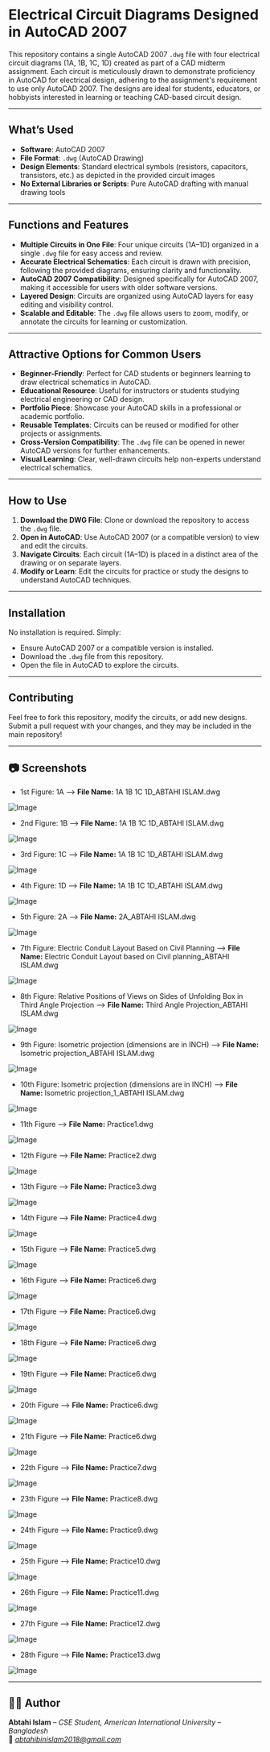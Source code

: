 # Electrical Circuit Diagrams Designed in AutoCAD 2007

This repository contains a single AutoCAD 2007 `.dwg` file with four electrical circuit diagrams (1A, 1B, 1C, 1D) created as part of a CAD midterm assignment. Each circuit is meticulously drawn to demonstrate proficiency in AutoCAD for electrical design, adhering to the assignment's requirement to use only AutoCAD 2007. The designs are ideal for students, educators, or hobbyists interested in learning or teaching CAD-based circuit design.

---

## What’s Used

- **Software**: AutoCAD 2007
- **File Format**: `.dwg` (AutoCAD Drawing)
- **Design Elements**: Standard electrical symbols (resistors, capacitors, transistors, etc.) as depicted in the provided circuit images
- **No External Libraries or Scripts**: Pure AutoCAD drafting with manual drawing tools

---

## Functions and Features
- **Multiple Circuits in One File**: Four unique circuits (1A–1D) organized in a single `.dwg` file for easy access and review.
- **Accurate Electrical Schematics**: Each circuit is drawn with precision, following the provided diagrams, ensuring clarity and functionality.
- **AutoCAD 2007 Compatibility**: Designed specifically for AutoCAD 2007, making it accessible for users with older software versions.
- **Layered Design**: Circuits are organized using AutoCAD layers for easy editing and visibility control.
- **Scalable and Editable**: The `.dwg` file allows users to zoom, modify, or annotate the circuits for learning or customization.

---

## Attractive Options for Common Users
- **Beginner-Friendly**: Perfect for CAD students or beginners learning to draw electrical schematics in AutoCAD.
- **Educational Resource**: Useful for instructors or students studying electrical engineering or CAD design.
- **Portfolio Piece**: Showcase your AutoCAD skills in a professional or academic portfolio.
- **Reusable Templates**: Circuits can be reused or modified for other projects or assignments.
- **Cross-Version Compatibility**: The `.dwg` file can be opened in newer AutoCAD versions for further enhancements.
- **Visual Learning**: Clear, well-drawn circuits help non-experts understand electrical schematics.

---

## How to Use
1. **Download the DWG File**: Clone or download the repository to access the `.dwg` file.
2. **Open in AutoCAD**: Use AutoCAD 2007 (or a compatible version) to view and edit the circuits.
3. **Navigate Circuits**: Each circuit (1A–1D) is placed in a distinct area of the drawing or on separate layers.
4. **Modify or Learn**: Edit the circuits for practice or study the designs to understand AutoCAD techniques.

---

## Installation
No installation is required. Simply:
- Ensure AutoCAD 2007 or a compatible version is installed.
- Download the `.dwg` file from this repository.
- Open the file in AutoCAD to explore the circuits.

---

## Contributing
Feel free to fork this repository, modify the circuits, or add new designs. Submit a pull request with your changes, and they may be included in the main repository!

---

## 📷 **Screenshots**
- 1st Figure: 1A  -->  **File Name:** 1A 1B 1C 1D_ABTAHI ISLAM.dwg

![Image](https://github.com/user-attachments/assets/501d2cea-74b5-40b5-818c-14f02392b11f)

- 2nd Figure: 1B  -->  **File Name:** 1A 1B 1C 1D_ABTAHI ISLAM.dwg

![Image](https://github.com/user-attachments/assets/4ac947fb-d90f-48bd-b5cb-ebdb32f8f238)

- 3rd Figure: 1C  -->  **File Name:** 1A 1B 1C 1D_ABTAHI ISLAM.dwg

![Image](https://github.com/user-attachments/assets/af72c3fd-55aa-473d-96a6-3f7221ad1a42)

- 4th Figure: 1D  -->  **File Name:** 1A 1B 1C 1D_ABTAHI ISLAM.dwg

![Image](https://github.com/user-attachments/assets/d006e9cf-89db-4e7b-bc0b-8e6b12746e1e)

- 5th Figure: 2A  -->  **File Name:** 2A_ABTAHI ISLAM.dwg

![Image](https://github.com/user-attachments/assets/c735dc67-1db8-4746-9bd0-a7b8df95dace)

- 7th Figure: Electric Conduit Layout Based on Civil Planning  -->  **File Name:** Electric Conduit Layout based on Civil planning_ABTAHI ISLAM.dwg

![Image](https://github.com/user-attachments/assets/baf4d223-da04-4c5d-918b-b45b36ee9e0a)

- 8th Figure: Relative Positions of Views on Sides of Unfolding Box in Third Angle Projection  -->  **File Name:** Third Angle Projection_ABTAHI ISLAM.dwg

![Image](https://github.com/user-attachments/assets/ad7156bc-a216-4537-91fd-ddeb1d3a642d)

- 9th Figure: Isometric projection (dimensions are in INCH)  -->  **File Name:** Isometric projection_ABTAHI ISLAM.dwg

![Image](https://github.com/user-attachments/assets/b5211262-2909-4c34-8273-7a61c98b0735)

- 10th Figure: Isometric projection (dimensions are in INCH)  -->  **File Name:** Isometric projection_1_ABTAHI ISLAM.dwg

![Image](https://github.com/user-attachments/assets/7925c2ef-62b9-4696-97fe-5db3a0d811ac)

- 11th Figure  -->  **File Name:** Practice1.dwg

![Image](https://github.com/user-attachments/assets/19dab615-323b-4e15-a73a-06a5a964f5f3)

- 12th Figure  -->  **File Name:** Practice2.dwg

![Image](https://github.com/user-attachments/assets/20ed01e7-286a-411e-bfca-19d1998a7d39)

- 13th Figure  -->  **File Name:** Practice3.dwg

![Image](https://github.com/user-attachments/assets/0fbd3466-9651-4e34-81b0-04e9c98f9528)

- 14th Figure  -->  **File Name:** Practice4.dwg

![Image](https://github.com/user-attachments/assets/52c774c8-9aed-4e40-92b4-4c3725e456ab)

- 15th Figure  -->  **File Name:** Practice5.dwg

![Image](https://github.com/user-attachments/assets/a634bffa-1f2c-4733-aa20-7f0c59a0a502)

- 16th Figure  -->  **File Name:** Practice6.dwg

![Image](https://github.com/user-attachments/assets/e177d1c8-d814-4493-b91a-bd486f7c354d)

- 17th Figure  -->  **File Name:** Practice6.dwg

![Image](https://github.com/user-attachments/assets/b69df70d-d5d9-483a-8013-362586101a23)

- 18th Figure  -->  **File Name:** Practice6.dwg

![Image](https://github.com/user-attachments/assets/0a7b2388-7f5d-486c-9521-be395b251439)

- 19th Figure  -->  **File Name:** Practice6.dwg

![Image](https://github.com/user-attachments/assets/7cfe87a7-e67f-4f06-9376-e7f241a2513f)

- 20th Figure  -->  **File Name:** Practice6.dwg

![Image](https://github.com/user-attachments/assets/ed3cc1e8-b363-439d-912d-85662b424544)

- 21th Figure  -->  **File Name:** Practice6.dwg

![Image](https://github.com/user-attachments/assets/3d8ebf77-60c3-4b84-89a0-082cff4bd46c)

- 22th Figure  -->  **File Name:** Practice7.dwg

![Image](https://github.com/user-attachments/assets/39529311-86f3-473a-a749-5b56a01312d1)

- 23th Figure  -->  **File Name:** Practice8.dwg

![Image](https://github.com/user-attachments/assets/1dd5897f-3d57-4024-a523-049aebc1f5b3)

- 24th Figure  -->  **File Name:** Practice9.dwg

![Image](https://github.com/user-attachments/assets/67faa1cc-712e-4519-9bf4-2fbb2f58e506)

- 25th Figure  -->  **File Name:** Practice10.dwg

![Image](https://github.com/user-attachments/assets/2b41eb2a-06e6-47a6-a5b5-74a298390422)

- 26th Figure  -->  **File Name:** Practice11.dwg

![Image](https://github.com/user-attachments/assets/fc96918b-1311-4997-8ff4-249f018afa59)

- 27th Figure  -->  **File Name:** Practice12.dwg

![Image](https://github.com/user-attachments/assets/df9781cf-da68-42f7-a61a-1d0db6eda428)

- 28th Figure  -->  **File Name:** Practice13.dwg

![Image](https://github.com/user-attachments/assets/cd52c62c-8ae1-4ecd-8cb6-fe3236a35a7a)

---

## 👨‍💻 Author
**Abtahi Islam** – *CSE Student, American International University – Bangladesh*  
📧 *abtahibinislam2018@gmail.com*
